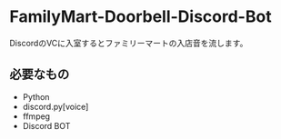 # FamilyMart-Doorbell-Discord-Bot
DiscordのVCに入室するとファミリーマートの入店音を流します。

## 必要なもの
+ Python
+ discord.py[voice]
+ ffmpeg
+ Discord BOT
